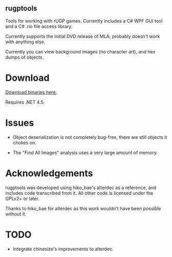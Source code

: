 rugptools
---------

Tools for working with rUGP games. Currently includes a C# WPF GUI tool and a C# .rio file access library.

Currently supports the initial DVD release of MLA; probably doesn't work with anything else.

Currently you can view background images (no character art), and hex dumps of objects.

Download
========

[Download binaries here.](https://github.com/osmium76/rugptools/releases)

Requires .NET 4.5.

Issues
======

  - Object deserialization is not completely bug-free, there are still objects it chokes on.

  - The "Find All Images" analysis uses a very large amount of memory.

Acknowledgements
================

rugptools was developed using hiko_bae's alterdec as a reference, and includes
code transcribed from it. All other code is licensed under the GPLv2+ or later.

Thanks to hiko_bae for alterdec as this work wouldn't have been possible without it.

TODO
====

  - Integrate chinesize's improvements to alterdec.
